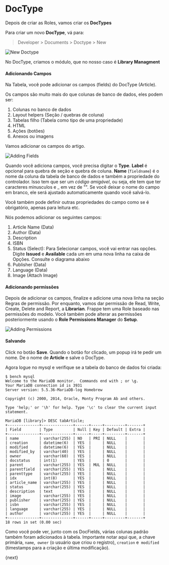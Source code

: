 <!-- add-breadcrumbs -->
# DocType

Depois de criar as Roles, vamos criar os **DocTypes**

Para criar um novo **DocType**, vá para:

> Developer > Documents > Doctype > New

<img class="screenshot" alt="New Doctype" src="{{docs_base_url}}/assets/img/doctype_new.png">

No DocType, criamos o módulo, que no nosso caso é **Library Managment**

#### Adicionando Campos

Na Tabela, você pode adicionar os campos (fields) do DocType (Article).

Os campos são muito mais do que colunas de banco de dados, eles podem ser:

1. Colunas no banco de dados
1. Layout helpers (Seção / quebras de coluna)
1. Tabelas filho (Tabela como tipo de uma propriedade)
1. HTML
1. Ações (botões)
1. Anexos ou imagens

Vamos adicionar os campos do artigo.

<img class="screenshot" alt="Adding Fields" src="{{docs_base_url}}/assets/img/doctype_adding_field.png">

Quando você adiciona campos, você precisa digitar o **Type**. **Label** é opcional para quebra de seção e quebra de coluna. **Name** (`fieldname`) é o nome da coluna da tabela de banco de dados e também a propriedade do controlador. Isso tem que ser um *código amigável*, ou seja, ele tem que ter caracteres minusculos e _ em vez de "". Se você deixar o nome do campo em branco, ele será ajustado automaticamente quando você salvá-lo.

Você também pode definir outras propriedades do campo como se é obrigatório, apenas para leitura etc.

Nós podemos adicionar os seguintes campos:

1. Article Name (Data)
2. Author (Data)
3. Description
4. ISBN
5. Status (Select): Para Selecionar campos, você vai entrar nas opções. Digite **Issued** e **Available** cada um em uma nova linha na caixa de Opções. Consulte o diagrama abaixo
6. Publisher (Data)
7. Language (Data)
8. Image (Attach Image)


#### Adicionando permissões

Depois de adicionar os campos, finalize e adicione uma nova linha na seção Regras de permissão. Por enquanto, vamos dar permissão de Read, Write, Create, Delete and Report, a **Librarian**. Frappe tem uma Role baseado nas permissões do modelo. Você também pode alterar as permissões posteriormente usando o **Role Permissions Manager** do **Setup**.

<img class="screenshot" alt="Adding Permissions" src="{{docs_base_url}}/assets/img/doctype_adding_permission.png">

#### Salvando

Click no botão **Save**. Quando o botão for clicado, um popup irá te pedir um nome. De o nome de **Article** e salve o DocType.

Agora logue no mysql e verifique se a tabela do banco de dados foi criada:

	$ bench mysql
	Welcome to the MariaDB monitor.  Commands end with ; or \g.
	Your MariaDB connection id is 3931
	Server version: 5.5.36-MariaDB-log Homebrew

	Copyright (c) 2000, 2014, Oracle, Monty Program Ab and others.

	Type 'help;' or '\h' for help. Type '\c' to clear the current input statement.

	MariaDB [library]> DESC tabArticle;
	+--------------+--------------+------+-----+---------+-------+
	| Field        | Type         | Null | Key | Default | Extra |
	+--------------+--------------+------+-----+---------+-------+
	| name         | varchar(255) | NO   | PRI | NULL    |       |
	| creation     | datetime(6)  | YES  |     | NULL    |       |
	| modified     | datetime(6)  | YES  |     | NULL    |       |
	| modified_by  | varchar(40)  | YES  |     | NULL    |       |
	| owner        | varchar(60)  | YES  |     | NULL    |       |
	| docstatus    | int(1)       | YES  |     | 0       |       |
	| parent       | varchar(255) | YES  | MUL | NULL    |       |
	| parentfield  | varchar(255) | YES  |     | NULL    |       |
	| parenttype   | varchar(255) | YES  |     | NULL    |       |
	| idx          | int(8)       | YES  |     | NULL    |       |
	| article_name | varchar(255) | YES  |     | NULL    |       |
	| status       | varchar(255) | YES  |     | NULL    |       |
	| description  | text         | YES  |     | NULL    |       |
	| image        | varchar(255) | YES  |     | NULL    |       |
	| publisher    | varchar(255) | YES  |     | NULL    |       |
	| isbn         | varchar(255) | YES  |     | NULL    |       |
	| language     | varchar(255) | YES  |     | NULL    |       |
	| author       | varchar(255) | YES  |     | NULL    |       |
	+--------------+--------------+------+-----+---------+-------+
	18 rows in set (0.00 sec)


Como você pode ver, junto com os DocFields, várias colunas padrão também foram adicionados à tabela. Importante notar aqui que, a chave primária, `name`,` owner` (o usuário que criou o registro), `creation` e` modified` (timestamps para a criação e última modificação).

{next}
